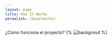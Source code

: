 ```yaml
---
layout: page
title: How It Works
permalink: /howitworks/
---
```


¿Cómo funciona el proyecto?
{% 
<img
src="{{'/assets/img/posts/background.jpg' | relative_url }}"
class="lazyload blur"
alt="backgroud"
/> %}

